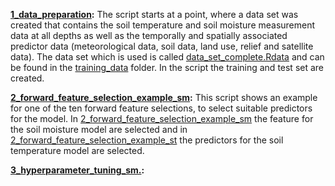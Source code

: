 **[1_data_preparation](1_data_preparation.R):** 
The script starts at a point, where a data set was created that contains the soil temperature and soil moisture measurement data at all depths as well as the temporally and spatially associated predictor data (meteorological data, soil data, land use, relief and satellite data). The data set which is used is called [data_set_complete.Rdata](training_data/data_set_complete.Rdata) and can be found in the [training_data](training_data) folder. In the script the training and test set are created.

**[2_forward_feature_selection_example_sm](scripts/2_forward_feature_selection_example_sm.R):** 
This script shows an example for one of the ten forward feature selections, to select suitable predictors for the model. In [2_forward_feature_selection_example_sm](scripts/2_forward_feature_selection_example_sm.R) the feature for the soil moisture model are selected and in [2_forward_feature_selection_example_st](scripts/2_forward_feature_selection_example_st.R) the predictors for the soil temperature model are selected.

**[3_hyperparameter_tuning_sm.](scripts/3_hyperparameter_tuning_sm.R):**
